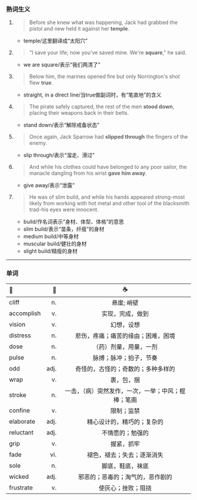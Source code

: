 ### 熟词生义
1. >Before she knew what was happening, Jack had grabbed the pistol and new held it against her __temple__.
   - temple/这里翻译成“太阳穴”
2. >"I save your life; now you've saved mine. We're __square__," he said.
   - we are square/表示“我们两清了”
3. >Below him, the marines opened fire but only Norrington's shot flew __true__.
   - straight, in a direct line/当true做副词时，有“笔直地”的含义
4. >The pirate safely captured, the rest of the men __stood down__, placing their weapons back in their belts.
   - stand down/表示“解除戒备状态”
5. >Once again, Jack Sparrow had __slipped through__ the fingers of the enemy.
   - slip through/表示“溜走、滑过”
6. >And while his clothes could have belonged to any poor sailor, the manacle dangling from his wrist __gave him away__.
   - give away/表示“泄露”
7. >He was of slim build, and while his hands appeared strong-most likely from working with hot metal and other tool of the blacksmith
trad-his eyes were innocent.
   - build/作名词表示“身材、体型、体格”的意思
   - slim build/表示“苗条，纤瘦”的身材
   - medium build/中等身材
   - muscular build/健壮的身材
   - slight build/精瘦的身材
---
### 单词
|:baby_bottle:|:beer:|:coffee:|
|:-----|-----:|:-----:|
|cliff|n.|悬崖; 峭壁|
|accomplish|v.|实现，完成，做到|
|vision|v.|幻想，设想|
|distress|n.|悲伤，疼痛；痛苦的缘由；困难，困境|
|dose|n.|（药）剂量，用量，一剂|
|pulse|n.|脉搏；脉冲；拍子，节奏|
|odd|adj.|奇怪的，古怪的；奇数的；多种多样的|
|wrap|v.|裹，包，捆|
|stroke|n.|一击，（病）突然发作，一次，一举；中风；棍棒；笔画|
|confine|v.|限制；监禁|
|elaborate|adj.|精心设计的，精巧的；复杂的|
|reluctant|adj.|不情愿的；勉强的|
|grip|v.|握紧，抓牢|
|fade|vi.|褪色，褪去；失去；逐渐消失|
|sole|n.|脚底，鞋底，袜底|
|wicked|adj.|邪恶的；恶毒的；淘气的，恶作剧的|
|frustrate|v.|使灰心；挫败；阻挠|
